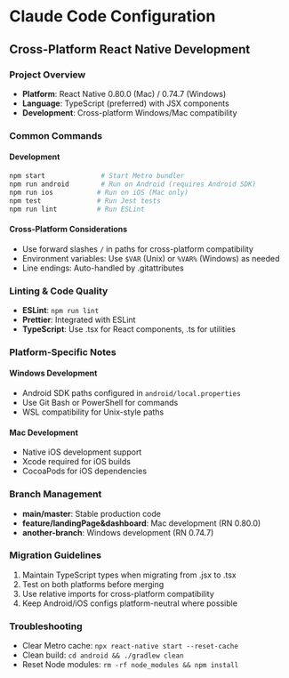 # Claude Code Configuration

## Cross-Platform React Native Development

### Project Overview

- **Platform**: React Native 0.80.0 (Mac) / 0.74.7 (Windows)
- **Language**: TypeScript (preferred) with JSX components
- **Development**: Cross-platform Windows/Mac compatibility

### Common Commands

#### Development

```bash
npm start              # Start Metro bundler
npm run android        # Run on Android (requires Android SDK)
npm run ios           # Run on iOS (Mac only)
npm test              # Run Jest tests
npm run lint          # Run ESLint
```

#### Cross-Platform Considerations

- Use forward slashes `/` in paths for cross-platform compatibility
- Environment variables: Use `$VAR` (Unix) or `%VAR%` (Windows) as needed
- Line endings: Auto-handled by .gitattributes

### Linting & Code Quality

- **ESLint**: `npm run lint`
- **Prettier**: Integrated with ESLint
- **TypeScript**: Use .tsx for React components, .ts for utilities

### Platform-Specific Notes

#### Windows Development

- Android SDK paths configured in `android/local.properties`
- Use Git Bash or PowerShell for commands
- WSL compatibility for Unix-style paths

#### Mac Development

- Native iOS development support
- Xcode required for iOS builds
- CocoaPods for iOS dependencies

### Branch Management

- **main/master**: Stable production code
- **feature/landingPage&dashboard**: Mac development (RN 0.80.0)
- **another-branch**: Windows development (RN 0.74.7)

### Migration Guidelines

1. Maintain TypeScript types when migrating from .jsx to .tsx
2. Test on both platforms before merging
3. Use relative imports for cross-platform compatibility
4. Keep Android/iOS configs platform-neutral where possible

### Troubleshooting

- Clear Metro cache: `npx react-native start --reset-cache`
- Clean build: `cd android && ./gradlew clean`
- Reset Node modules: `rm -rf node_modules && npm install`
